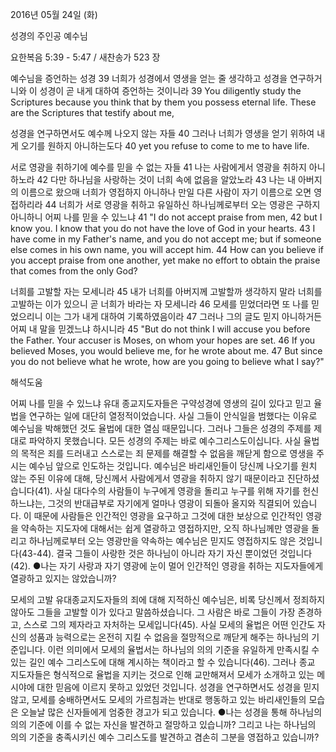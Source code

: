 2016년 05월 24일 (화)

성경의 주인공 예수님



요한복음 5:39 - 5:47 / 새찬송가 523 장


예수님을 증언하는 성경
39 너희가 성경에서 영생을 얻는 줄 생각하고 성경을 연구하거니와 이 성경이 곧 내게 대하여 증언하는 것이니라 
39 You diligently study the Scriptures because you think that by them you possess eternal life. These are the Scriptures that testify about me, 

성경을 연구하면서도 예수께 나오지 않는 자들
40 그러나 너희가 영생을 얻기 위하여 내게 오기를 원하지 아니하는도다 
40 yet you refuse to come to me to have life. 

서로 영광을 취하기에 예수를 믿을 수 없는 자들
41 나는 사람에게서 영광을 취하지 아니하노라 42 다만 하나님을 사랑하는 것이 너희 속에 없음을 알았노라 43 나는 내 아버지의 이름으로 왔으매 너희가 영접하지 아니하나 만일 다른 사람이 자기 이름으로 오면 영접하리라 44 너희가 서로 영광을 취하고 유일하신 하나님께로부터 오는 영광은 구하지 아니하니 어찌 나를 믿을 수 있느냐 
41 "I do not accept praise from men, 42 but I know you. I know that you do not have the love of God in your hearts. 43 I have come in my Father's name, and you do not accept me; but if someone else comes in his own name, you will accept him. 44 How can you believe if you accept praise from one another, yet make no effort to obtain the praise that comes from the only God? 

너희를 고발할 자는 모세니라
45 내가 너희를 아버지께 고발할까 생각하지 말라 너희를 고발하는 이가 있으니 곧 너희가 바라는 자 모세니라 46 모세를 믿었더라면 또 나를 믿었으리니 이는 그가 내게 대하여 기록하였음이라 47 그러나 그의 글도 믿지 아니하거든 어찌 내 말을 믿겠느냐 하시니라
45 "But do not think I will accuse you before the Father. Your accuser is Moses, on whom your hopes are set. 46 If you believed Moses, you would believe me, for he wrote about me. 47 But since you do not believe what he wrote, how are you going to believe what I say?"

해석도움





어찌 나를 믿을 수 있느냐 
유대 종교지도자들은 구약성경에 영생의 길이 있다고 믿고 율법을 연구하는 일에 대단히 열정적이었습니다. 사실 그들이 안식일을 범했다는 이유로 예수님을 박해했던 것도 율법에 대한 열심 때문입니다. 그러나 그들은 성경의 주제를 제대로 파악하지 못했습니다. 모든 성경의 주제는 바로 예수그리스도이십니다. 사실 율법의 목적은 죄를 드러내고 스스로는 죄 문제를 해결할 수 없음을 깨닫게 함으로 영생을 주시는 예수님 앞으로 인도하는 것입니다. 예수님은 바리새인들이 당신께 나오기를 원치 않는 주된 이유에 대해, 당신께서 사람에게서 영광을 취하지 않기 때문이라고 진단하셨습니다(41). 사실 대다수의 사람들이 누구에게 영광을 돌리고 누구를 위해 자기를 헌신하느냐는, 그것의  반대급부로 자기에게 얼마나 영광이 되돌아 올지와 직결되어 있습니다. 이 때문에 사람들은 인간적인 영광을 요구하고 그것에 대한 보상으로 인간적인 영광을 약속하는 지도자에 대해서는 쉽게 열광하고 영접하지만, 오직 하나님께만 영광을 돌리고 하나님께로부터 오는 영광만을 약속하는 예수님은 믿지도 영접하지도 않은 것입니다(43-44). 결국 그들이 사랑한 것은 하나님이 아니라 자기 자신 뿐이었던 것입니다(42).
●나는 자기 사랑과 자기 영광에 눈이 멀어 인간적인 영광을 취하는 지도자들에게 열광하고 있지는 않았습니까? 

모세의 고발 
유대종교지도자들의 죄에 대해 지적하신 예수님은, 비록 당신께서 정죄하지 않아도 그들을 고발할 이가 있다고 말씀하셨습니다. 그 사람은 바로 그들이 가장 존경하고, 스스로 그의 제자라고 자처하는 모세입니다(45). 사실 모세의 율법은 어떤 인간도 자신의 성품과 능력으로는 온전히 지킬 수 없음을 절망적으로 깨닫게 해주는 하나님의 기준입니다. 이런 의미에서 모세의 율법서는 하나님의 의의 기준을 유일하게 만족시킬 수 있는 길인 예수 그리스도에 대해 계시하는 책이라고 할 수 있습니다(46). 그러나 종교 지도자들은 형식적으로 율법을 지키는 것으로 인해 교만해져서 모세가 소개하고 있는 메시야에 대한 믿음에 이르지 못하고 있었던 것입니다. 성경을 연구하면서도 성경을 믿지 않고, 모세를 숭배하면서도 모세의 가르침과는 반대로 행동하고 있는 바리새인들의 모습은 오늘날 많은 신자들에게 엄중한 경고가 되고 있습니다.
●나는 성경을 통해 하나님의 의의 기준에 이를 수 없는 자신을 발견하고 절망하고 있습니까? 그리고 나는 하나님의 의의 기준을 충족시키신 예수 그리스도를 발견하고 겸손히 그분을 영접하고 있습니까?
